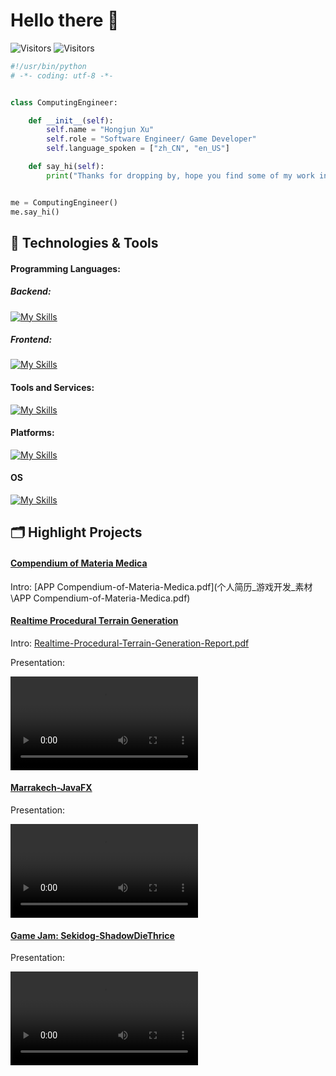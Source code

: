# Hello there 👋

![Visitors](https://img.shields.io/badge/Repos-28-blue) ![Visitors](https://img.shields.io/badge/Stars-3-blue)

```python
#!/usr/bin/python
# -*- coding: utf-8 -*-


class ComputingEngineer:

    def __init__(self):
        self.name = "Hongjun Xu"
        self.role = "Software Engineer/ Game Developer"
        self.language_spoken = ["zh_CN", "en_US"]

    def say_hi(self):
        print("Thanks for dropping by, hope you find some of my work interesting.")


me = ComputingEngineer()
me.say_hi()
```



## 🔧 Technologies & Tools

#### Programming Languages:

##### Backend:

[![My Skills](https://skillicons.dev/icons?i=java,python,cs,cpp,dart,go,r,regex)](https://skillicons.dev)

##### Frontend:

[![My Skills](https://skillicons.dev/icons?i=js,css,html,react,md)](https://skillicons.dev)

#### Tools and Services:

[![My Skills](https://skillicons.dev/icons?i=ps,figma,blender,docker,mysql,git,pr)](https://skillicons.dev)

#### Platforms:

[![My Skills](https://skillicons.dev/icons?i=unity,unreal,flutter,androidstudio)](https://skillicons.dev)

#### OS

[![My Skills](https://skillicons.dev/icons?i=windows,linux,ubuntu,mint)](https://skillicons.dev)

## 🗂️ Highlight Projects

#### [Compendium of Materia Medica](https://github.com/our0boros/Compendium-of-Materia-Medica/tree/main)

Intro: [APP Compendium-of-Materia-Medica.pdf](个人简历_游戏开发_素材\APP Compendium-of-Materia-Medica.pdf) 

#### [Realtime Procedural Terrain Generation](https://github.com/our0boros/RealtimeProceduralTerrainGeneration)

Intro: [Realtime-Procedural-Terrain-Generation-Report.pdf](个人简历_游戏开发_素材\Realtime-Procedural-Terrain-Generation-Report.pdf) 

Presentation: 

<video src="个人简历_游戏开发_素材/Realtime-Procedural-Terrain-Generation-Presentation.mp4"></video>

#### [Marrakech-JavaFX](https://github.com/our0boros/Marrakech-JavaFX/tree/main)

Presentation: 

<video src="个人简历_游戏开发_素材/Board Game - Marrakech.mp4"></video>

#### [Game Jam: Sekidog-ShadowDieThrice](https://github.com/our0boros/Game-Jam-Sekidog-ShadowDieThrice)

Presentation: 

<video src="个人简历_游戏开发_素材/Game Jam - Sekidog-ShadowDieThrice.mp4"></video>

